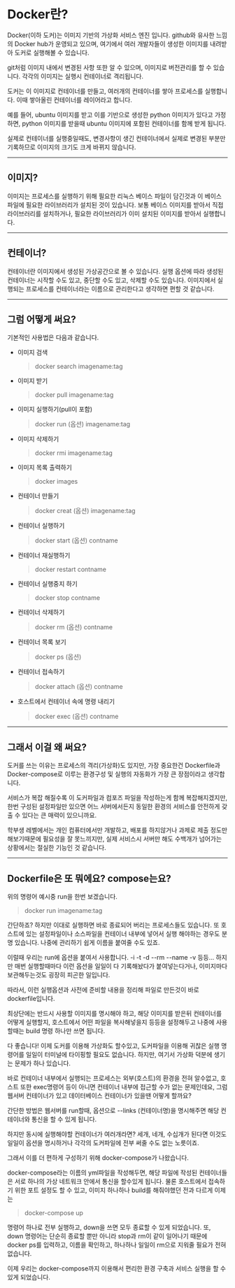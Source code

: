 Docker란?
=========

Docker(이하 도커)는 이미지 기반의 가상화 서비스 엔진 입니다.
github와 유사한 느낌의 Docker hub가 운영되고 있으며, 여기에서 여러 개발자들이 생성한 이미지를 내려받아 도커로 실행해볼 수 있습니다.

git처럼 이미지 내에서 변경된 사항 또한 알 수 있으며, 이미지로 버전관리를 할 수 있습니다. 각각의 이미지는 실행시 컨테이너로 격리됩니다.

도커는 이 이미지로 컨테이너를 만들고, 여러개의 컨테이너를 쌓아 프로세스를 실행합니다. 이때 쌓아올린 컨테이너를 레이어라고 합니다.

예를 들어, ubuntu 이미지를 받고 이를 기반으로 생성한 python 이미지가 있다고 가정하면, python 이미지를 받을때 ubuntu 이미지에 포함된 컨테이너를 함께 받게 됩니다.

실제로 컨테이너를 실행중일때도, 변경사항이 생긴 컨테이너에서 실제로 변경된 부분만 기록하므로 이미지의 크기도 크게 바뀌지 않습니다.

-----

이미지?
-------

이미지는 프로세스를 실행하기 위해 필요한 리눅스 베이스 파일이 담긴것과 이 베이스 파일에 필요한 라이브러리가 설치된 것이 있습니다.
보통 베이스 이미지를 받아서 직접 라이브러리를 설치하거나, 필요한 라이브러리가 이미 설치된 이미지를 받아서 실행합니다.

-----

컨테이너?
---------

컨테이너란 이미지에서 생성된 가상공간으로 볼 수 있습니다.
실행 옵션에 따라 생성된 컨테이너는 시작할 수도 있고, 중단할 수도 있고, 삭제할 수도 있습니다. 이미지에서 실행되는 프로세스를 컨테이너라는 이름으로 관리한다고 생각하면 편할 것 같습니다.

-----

##  그럼 어떻게 써요?

기본적인 사용법은 다음과 같습니다.

- 이미지 검색
    > docker search imagename:tag
- 이미지 받기
    > docker pull imagename:tag
- 이미지 실행하기(pull이 포함)
    > docker run (옵션) imagename:tag
- 이미지 삭제하기
    > docker rmi imagename:tag
- 이미지 목록 출력하기
    > docker images
- 컨테이너 만들기
    > docker creat (옵션) imagename:tag
- 컨테이너 실행하기
    > docker start (옵션) contname
- 컨테이너 재실행하기
    > docker restart contname
- 컨테이너 실행중지 하기
    > docker stop contname
- 컨테이너 삭제하기
    > docker rm (옵션) contname
- 컨테이너 목록 보기
    > docker ps (옵션)
- 컨테이너 접속하기
    > docker attach (옵션) contname
- 호스트에서 컨테이너 속에 명령 내리기
    > docker exec (옵션) contname

-----

## 그래서 이걸 왜 써요?

도커를 쓰는 이유는 프로세스의 격리(가상화)도 있지만, 가장 중요한건 Dockerfile과 Docker-compose로 이루는 환경구성 및 실행의 자동화가 가장 큰 장점이라고 생각합니다.

서비스가 복잡 해질수록 이 도커파일과 컴포즈 파일을 작성하는게 함께 복잡해지겠지만, 한번 구성된 설정파일만 있으면 어느 서버에서든지 동일한 환경의 서비스를 안전하게 갖출 수 있다는 큰 매력이 있으니까요.

학부생 레벨에서는 개인 컴퓨터에서만 개발하고, 배포를 하지않거나 과제로 제출 정도만 해보기때문에 필요성을 잘 못느끼지만, 실제 서비스시 서버만 해도 수백개가 넘어가는 상황에서는 절실한 기능인 것 같습니다.

-----

## Dockerfile은 또 뭐에요? compose는요?

위의 명령어 예시중 run을 한번 보겠습니다.

> docker run imagename:tag

간단하죠? 하지만 이대로 실행하면 바로 종료되어 버리는 프로세스들도 있습니다.
또 호스트에 있는 설정파일이나 소스파일을 컨테이너 내부에 넣어서 실행 해야하는 경우도 분명 있습니다.
나중에 관리하기 쉽게 이름을 붙여줄 수도 있죠.

이럴때 우리는 run에 옵션을 붙여서 사용합니다. -i -t -d --rm --name -v 등등...
하지만 매번 실행할때마다 이런 옵션을 일일이 다 기록해놨다가 붙여넣는다거나, 이미지마다 보관해두는것도 굉장히 피곤한 일입니다.

따라서, 이런 실행옵션과 사전에 준비할 내용을 정리해 파일로 만든것이 바로 dockerfile입니다.

최상단에는 반드시 사용할 이미지를 명시해야 하고, 해당 이미지를 받은뒤 컨테이너를 어떻게 실행할지, 호스트에서 어떤 파일을 복사해넣을지 등등을 설정해두고 나중에 사용할때는 build 명령 하나만 쓰면 됩니다.


다 좋습니다! 이제 도커를 이용해 가상화도 할수있고, 도커파일을 이용해 귀찮은 실행 명령어를 일일이 터미널에 타이핑할 필요도 없습니다. 하지만, 여기서 가상화 덕분에 생기는 문제가 하나 있습니다.

바로 컨테이너 내부에서 실행되는 프로세스는 외부(호스트)의 환경을 전혀 알수없고, 호스트 또한 exec명령어 등이 아니면 컨테이너 내부에 접근할 수가 없는 문제인데요, 그럼 웹서버 컨테이너가 있고 데이터베이스 컨테이너가 있을땐 어떻게 할까요?

간단한 방법은 웹서버를 run할때, 옵션으로 --links (컨테이너명)을 명시해주면 해당 컨테이너와 통신을 할 수 있게 됩니다.

하지만 동시에 실행해야할 컨테이너가 여러개라면? 세개, 네개, 수십개가 된다면 이것도 일일이 옵션을 명시하거나 각각의 도커파일에 전부 써줄 수도 없는 노릇이죠.

그래서 이를 더 편하게 구성하기 위해 docker-compose가 나왔습니다.

docker-compose라는 이름의 yml파일을 작성해두면, 해당 파일에 작성된 컨테이너들은 서로 하나의 가상 네트워크 안에서 통신을 할수있게 됩니다. 물론 호스트에서 접속하기 위한 포트 설정도 할 수 있고, 이미지 하나하나 build를 해줘야했던 전과 다르게 이제는 

> docker-compose up

명령어 하나로 전부 실행하고, down을 쓰면 모두 종료할 수 있게 되었습니다.
또, down 명령어는 단순히 종료할 뿐만 아니라 stop과 rm이 같이 일어나기 때문에 docker ps를 입력하고, 이름을 확인하고, 하나하나 일일이 rm으로 지워줄 필요가 전혀 없습니다.

이제 우리는 docker-compose까지 이용해서 편리한 환경 구축과 서비스 실행을 할 수 있게 되었습니다.